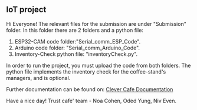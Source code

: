 ## IoT project
Hi Everyone!
The relevant files for the submission are under "Submission" folder. In this folder there are 2 folders and a python file:
1. ESP32-CAM code folder:"Serial_comm_ESP_Code".
1. Arduino code folder: "Serial_comm_Arduino_Code".
1. Inventory-Check python file: "inventoryCheck.py".

In order to run the project, you must upload the code from both folders. The python file implements the inventory check for the coffee-stand's managers, and is optional.

Further documentation can be found on: [Clever Cafe Documentation](https://docs.google.com/document/d/1T6w4_F-3RxVWUTkWgBV6jcQBliAK50ti3qqwrOxQmCk/edit?usp=sharing)

Have a nice day!
Trust cafe' team - Noa Cohen, Oded Yung, Niv Even.


